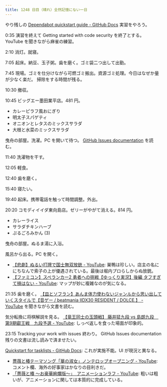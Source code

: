```yaml
---
title: 1248 日目（晴れ）全然記憶にない一日
---
```


やり残しの [Dependabot quickstart guide - GitHub Docs](https://docs.github.com/en/code-security/getting-started/dependabot-quickstart-guide)
実習をやろう。

0:35 演習を終えて Getting started with code security を終了とする。
YouTube を聞きながら麻雀の練習。

2:10 消灯。就寝。

7:05 起床。納豆、玉子粥。歯を磨く。ゴミ袋二つ出して出勤。

7:45 現場。ゴミを仕分けながら可燃ゴミ搬出。資源ゴミ処理。今日はなぜか量が少なく楽だ。
掃除をする時間が残る。

10:30 撤収。

10:45 ビッグエー墨田業平店。481 円。

* カレーピラフ風おにぎり
* 明太子スパゲティ
* オニオンとレタスのミックスサラダ
* 大根と水菜のミックスサラダ

曳舟の部屋。洗濯。PC を開いて待つ。
[GitHub Issues documentation](https://docs.github.com/en/issues) を読む。

11:40 洗濯物を干す。

12:05 軽食。

12:40 歯を磨く。

15:40 寝たい。

19:40 起床。携帯電話を触って時間調整。外出。

20:20 コモディイイダ東向島店。ゼリーがやがて消える。814 円。

* カレーライス
* サラダチキンハーブ
* ぷるごろみかん (3)

曳舟の部屋。ぬるま湯に入浴。

風呂から出る。PC を開く。

* [【悲劇】ぬるい打牌で国士無双放銃 - YouTube](https://www.youtube.com/watch?v=C4kHJcV5W-E):
  巣鴨は珍しい。店主の名ににちなんで索子の上が優遇されている。最後は堀内プロらしからぬ放銃。
* [【ファミコン】スペランカー2 勇者への挑戦【ゆっくり実況】後編 タフすぎて損はない - YouTube](https://www.youtube.com/watch?v=F0DlwuUw0hg):
  マップが妙に複雑なのが気になる。

21:35 歯を磨く。
[【皿とソフラン】あんま体力使わないジャンルから思い出していくスタイルで【音ゲー / beatmania IIDX30 RESIDENT / DOLCE.】 - YouTube](https://www.youtube.com/watch?v=VfwYnEUPQvE)
を聞きながら文書を読む。

気分転換に将棋解説を見る。
[【竜王同士の玉頭戦】 藤井猛九段 vs 島朗九段　第9期叡王戦　九段予選 - YouTube](https://www.youtube.com/watch?v=e8zU0DeH2eo):
しっぺ返しを食った場面が印象的。

23:15 Tracking your work with issues 終わり。
GitHub Issues documentation 残りの文書は流し読みで済ませたい。

[Quickstart for tasklists - GitHub Docs](https://docs.github.com/en/issues/managing-your-tasks-with-tasklists/quickstart-for-tasklists):
これが実施不能。UI が現況と異なる。

* [薔薇と椿テーマソング「華の淑女」ノンテロップオープニング - YouTube](https://www.youtube.com/watch?v=ZfTQralKpZ4):
  コメント欄、海外の好事家はかなりの目利きだ。
* [「薔薇と椿 〜お豪華絢爛版〜」　アニメーションラフ - YouTube](https://www.youtube.com/watch?v=ucbgsWn8TZ0):
  粗いは粗いが、アニメーションに関しては本質的に完成している。
